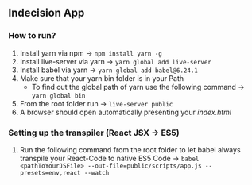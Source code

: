 ## Indecision App

### How to run?

1. Install yarn via npm &rarr; ```npm install yarn -g```
2. Install live-server via yarn &rarr; ```yarn global add live-server```
3. Install babel via yarn &rarr; ```yarn global add babel@6.24.1```
5. Make sure that your yarn bin folder is in your Path
    - To find out the global path of yarn use the following command &rarr; ```yarn global bin```
5. From the root folder run &rarr; ```live-server public```
6. A browser should open automatically presenting your *index.html*

### Setting up the transpiler (React JSX &rarr; ES5)
1. Run the following command from the root folder to let babel always transpile your React-Code 
   to native ES5 Code &rarr; ```babel <pathToYourJSFile> --out-file=public/scripts/app.js --presets=env,react --watch```